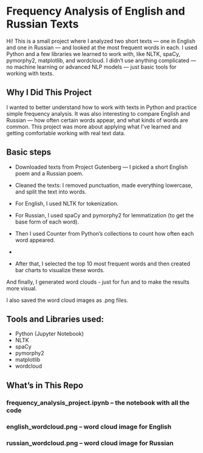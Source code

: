 # Frequency Analysis of English and Russian Texts

Hi! This is a small project where I analyzed two short texts — one in English and one in Russian — and looked at the most frequent words in each. I used Python and a few libraries we learned to work with, like NLTK, spaCy, pymorphy2, matplotlib, and wordcloud.
I didn’t use anything complicated — no machine learning or advanced NLP models — just basic tools for working with texts.

## Why I Did This Project
I wanted to better understand how to work with texts in Python and practice simple frequency analysis. It was also interesting to compare English and Russian — how often certain words appear, and what kinds of words are common.
This project was more about applying what I’ve learned and getting comfortable working with real text data.

## Basic steps

- Downloaded texts from Project Gutenberg — I picked a short English poem and a Russian poem.

- Cleaned the texts: I removed punctuation, made everything lowercase, and split the text into words.

- For English, I used NLTK for tokenization.

- For Russian, I used spaCy and pymorphy2 for lemmatization (to get the base form of each word).

- Then I used Counter from Python’s collections to count how often each word appeared.
- 
- After that, I selected the top 10 most frequent words and then created bar charts to visualize these words.

And finally, I generated word clouds - just for fun and to make the results more visual.

I also saved the word cloud images as .png files.


## Tools and Libraries used:

- Python (Jupyter Notebook)
- NLTK
- spaCy
- pymorphy2
- matplotlib
- wordcloud

## What’s in This Repo

### frequency_analysis_project.ipynb – the notebook with all the code
### english_wordcloud.png – word cloud image for English
### russian_wordcloud.png – word cloud image for Russian


